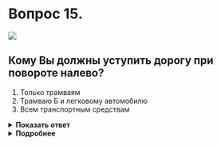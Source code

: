 # Вопрос 15.

![](https://s.drom.ru/i24227/pdd/tickets/2016/1542608396.jpg)

## Кому Вы должны уступить дорогу при повороте налево?

1. Только трамваям
2. Трамваю Б и легковому автомобилю
3. Всем транспортным средствам

<details>
<summary><b>Показать ответ</b></summary>
Правильный ответ: 2
</details>
<details>
<summary><b>Подробнее</b></summary>
Перекрёсток неравнозначный. Главная дорога меняет направление. Транспортные средства, находящиеся на главной дороге, имеют преимущество. Между собой безрельсовые транспортные средства руководствуются «правилом правой руки», уступая дорогу трамваю, который в равнозначных условиях имеет перед ними преимущество. Первым проезжает трамвай «Б», после него легковой автомобиль, Вы после них. Последним проедет трамвай «А», так как он находится на второстепенной дороге.
(Пункты 13.9, 13.1, 13.11 ПДД)
</details>